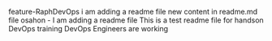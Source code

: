  feature-RaphDevOps
i am adding a readme file
new content in readme.md file
osahon - I am adding a readme file
This is a test readme file for handson DevOps training
DevOps Engineers are working

